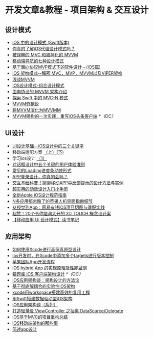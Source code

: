 # 开发文章&教程 - 项目架构 & 交互设计
## 设计模式
- [iOS 中的设计模式 (Swift版本)][1]
- [你真的了解iOS代理设计模式吗？][2]
- [被误解的 MVC 和被神化的 MVVM][3]
- [移动端导航的七种设计模式][4]
- [基于面向协议MVP模式下的软件设计－(iOS篇)][5]
- [iOS 架构模式--解密 MVC，MVP，MVVM以及VIPER架构][6]
- [浅谈MVVM][7]
- [IOS设计模式-组合设计模式][8]
- [面向协议的 MVVM 架构介绍][9]
- [探索 Swift 中的 MVC-N 模式][10]
- [MVVM奇葩说][11]
- [将MVVM演化为MVVMM][12]
- [MVVM架构的一次实践，重写iOS头条客户端][13] _\*（OC）_

## UI设计
- [UI设计基础－iOS设计中的三个关键字][14]
- 移动端适配方案 [（上）][15][(下)][16]
- 学习ios设计 [（1）][17]
- [对话框设计中五个关键的用户体验准则][18]
- [常见的Loading进度条动效形式][19]
- [APP登录设计，你真的会吗？][20]
- [交互基础科普！聊聊移动APP中反馈提示的设计方法与实例][21]
- [超实用的动效设计入门小手册][22]
- [全新Apple iOS设计规范指南][23]
- [N多应用都忽略了的苹果人机界面指南细节][24]
- [从视觉到App：网易有钱iOS项目切图与适配实践][25]
- [超赞！20个令你脑洞大开的 3D TOUCH 概念设计案][26]
- [【移动应用 UI 设计模式】读书笔记][27]

## 应用架构
- [如何使用Xcode进行高保真原型设计][28]
- [ios开发时，在Xcode中添加多个targets进行版本控制][29]
- [苹果团队App开发流程][30]
- [iOS hybrid App 的实现原理及性能监测][31]
- [猿题库 iOS 客户端架构设计][32] _\*（OC）_
- [iOS应用架构谈：架构设计的方法论][33]
- [基于彻底解耦合的实验性iOS架构][34]
- [xcode用workspace搭建高效的复用工程][35]
- [用Swift搭建数据驱动型iOS架构][36]
- [iOS应用架构谈（系列）][37]
- [打造轻量级 ViewController 之抽离 DataSource/Delegate][38]
- [iOS基于MVC的项目重构总结][39]
- [iOS移动端架构的那些事][40]
- [简述app设计][41]

[1]:	http://wiki.jikexueyuan.com/project/ios-design-patterns-in-swift/
[2]:	http://www.jianshu.com/p/2113ffe54b30 "你真的了解iOS代理设计模式吗？"
[3]:	http://blog.devtang.com/blog/2015/11/02/mvc-and-mvvm/ "被误解的 MVC 和被神化的 MVVM"
[4]:	http://www.ui.cn/detail/73429.html
[5]:	http://www.jianshu.com/p/f7ff18ac1c31 "基于面向协议MVP模式下的软件设计－(iOS篇)"
[6]:	http://www.cocoachina.com/ios/20160108/14916.html
[7]:	https://github.com/lovemo/MVVMFramework "MVVMFramework"
[8]:	http://www.cnblogs.com/goodboy-heyang/p/5226090.html "IOS设计模式-组合设计模式"
[9]:	https://realm.io/cn/news/doios-natasha-murashev-protocol-oriented-mvvm/
[10]:	https://realm.io/cn/news/slug-marcus-zarra-exploring-mvcn-swift/
[11]:	http://www.olinone.com/?p=510
[12]:	http://mp.weixin.qq.com/s?__biz=MzAwNjgwMTkyNA==&mid=2650826418&idx=1&sn=39fa94559d20765e7b43a9ae118e7658&scene=4#wechat_redirect
[13]:	https://github.com/shenAlexy/MVVM "MVVM"
[14]:	http://www.cocoachina.com/design/20151214/14680.html
[15]:	https://github.com/riskers/blog/issues/17
[16]:	https://github.com/riskers/blog/issues/18 "移动端适配方案(下)"
[17]:	http://www.cnblogs.com/themachine/p/5180103.html "学习ios设计（1）"
[18]:	http://get.ftqq.com/8430.get
[19]:	http://www.jianshu.com/p/aa301c739e1f "常见的Loading进度条动效形式"
[20]:	http://www.jianshu.com/p/a8a169c5eba9 "APP登录设计，你真的会吗？"
[21]:	http://www.uisdc.com/app-feedback-method-use-case "交互基础科普！聊聊移动APP中反馈提示的设计方法与实例"
[22]:	http://www.cocoachina.com/design/20160429/16034.html
[23]:	http://www.tuyiyi.com/v/45421.html
[24]:	http://www.cocoachina.com/appstore/20160314/15661.html
[25]:	http://mp.weixin.qq.com/s?__biz=MzA3ODg4MDk0Ng==&mid=2651112179&idx=1&sn=4c7cb33b756b343b93de8b7ccb38b486&scene=1&srcid=0504ye2EHbcYuQ8CxNYgmgoR&from=singlemessage&isappinstalled=0#wechat_redirect
[26]:	http://www.uisdc.com/iphone-3d-touch-examples
[27]:	http://wdxtub.com/2016/05/14/mobile-app-ui-design-pattern-clip/ "【移动应用 UI 设计模式】读书笔记"
[28]:	http://isux.tencent.com/xcode-storyboard.html
[29]:	http://blog.csdn.net/ysysbaobei/article/details/10951991
[30]:	http://atleeon.com/write/2015/08/30/fake-it-till-you-make-it/
[31]:	http://www.cocoachina.com/ios/20151118/14270.html
[32]:	http://mp.weixin.qq.com/s?__biz=MjM5NTIyNTUyMQ==&mid=444322139&idx=1&sn=c7bef4d439f46ee539aa76d612023d43&scene=23&srcid=1230RYRzNotU9iTZKvt7ksFW#rd&ADUIN=502332019&ADSESSION=1451480917&ADTAG=CLIENT.QQ.5425_.0&ADPUBNO=26509
[33]:	http://mp.weixin.qq.com/s?__biz=MzA5Nzc4OTA1Mw==&mid=407735372&idx=1&sn=87c20f7db6990db00838498827692683#rd
[34]:	http://ios.jobbole.com/83888/
[35]:	http://iosxxx.com/blog/2016-01-23-xcodeda-jian-gao-xiao-de-fu-yong-gong-cheng.html "xcode用workspace搭建高效的复用工程"
[36]:	http://mrpeak.cn/blog/swift-dda/ "用Swift搭建数据驱动型iOS架构"
[37]:	http://casatwy.com/iosying-yong-jia-gou-tan-kai-pian.html "iOS应用架构谈  开篇"
[38]:	http://chengway.in/da-zao-qing-liang-ji-viewcontroller-zhi-chou-chi-datasource-delegate/
[39]:	http://coderzhang.xyz/2016/04/12/ios%E5%9F%BA%E4%BA%8Emvp%E7%9A%84%E9%A1%B9%E7%9B%AE%E9%87%8D%E6%9E%84%E6%80%BB%E7%BB%93/ "iOS基于MVC的项目重构总结"
[40]:	http://www.jianshu.com/p/15e5b83ab70e "iOS移动端架构的那些事"
[41]:	http://www.goofyy.com/blog/%E5%A6%82%E4%BD%95%E4%BC%98%E9%9B%85%E5%9C%B0%E8%AE%BE%E8%AE%A1ios-app%E6%9E%B6%E6%9E%84/?hmsr=toutiao.io&utm_medium=toutiao.io&utm_source=toutiao.io